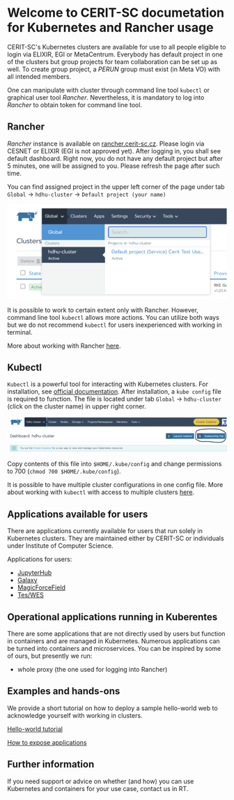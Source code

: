 # Welcome to CERIT-SC documetation for Kubernetes and Rancher usage

CERIT-SC's Kubernetes clusters are available for use to all people eligible to login via ELIXIR, EGI or MetaCentrum. 
Everybody has default project in one of the clusters but group projects for team collaboration can be set up as well. To create group project, a _PERUN_ group must exist (in Meta VO) with all intended members.

One can manipulate with cluster through command line tool `kubectl` or graphical user tool _Rancher_. Nevertheless, it is mandatory to log into _Rancher_ to obtain token for command line tool. 

## Rancher

_Rancher_ instance is available on [rancher.cerit-sc.cz](rancher.cerit-sc.cz). Please login via CESNET or ELIXIR (EGI is not approved yet).
After logging in, you shall see default dashboard. Right now, you do not have any default project but after 5 minutes, one will be assigned to you. Please refresh the page after such time. 

You can find assigned project in the upper left corner of the page under tab `Global` &rarr; `hdhu-cluster` &rarr; `Default project (your name)`

![default project](https://github.com/CERIT-SC/kube-docs/blob/gh-pages/default.png?raw=true)

It is possible to work to certain extent only with Rancher. However, command line tool `kubectl` allows more actions. You can utilize both ways but we do not recommend `kubectl` for users inexperienced with working in terminal.

More about working with Rancher [here](rancher.md).


## Kubectl

`Kubectl` is a powerful tool for interacting with Kubernetes clusters. For installation, see [official documentation](https://kubernetes.io/docs/tasks/tools/#kubectl). After installation, a `kube config` file is required to function. The file is located under tab `Global` &rarr; `hdhu-cluster` (click on the cluster name) in upper right corner.

![kube config](https://github.com/CERIT-SC/kube-docs/blob/gh-pages/config.png?raw=true)

Copy contents of this file into `$HOME/.kube/config` and change permissions to 700 (`chmod 700 $HOME/.kube/config`). 

It is possible to have multiple cluster configurations in one config file. More about working with `kubectl` with access to multiple clusters [here](multiple.md).

## Applications available for users

There are applications currently available for users that run solely in Kubernetes clusters. They are maintained either by CERIT-SC or individuals under Institute of Computer Science. 

Applications for users:

- [JupyterHub](jupyterhub.md)
- [Galaxy](galaxy.md)
- [MagicForceField](mff.md)
- [Tes/WES](teswes.md)

## Operational applications running in Kuberentes 

There are some applications that are not directly used by users but function in containers and are managed in Kubernetes. Numerous applications can be turned into containers and microservices. You can be inspired by some of ours, but presently we run:

- whole proxy (the one used for logging into Rancher) 

## Examples and hands-ons

We provide a short tutorial on how to deploy a sample hello-world web to acknowledge yourself with working in clusters.

[Hello-world tutorial](helloworld-cmd.md)

[How to expose applications](expose.md)

## Further information

If you need support or advice on whether (and how) you can use Kubernetes and containers for your use case, contact us in RT. 

